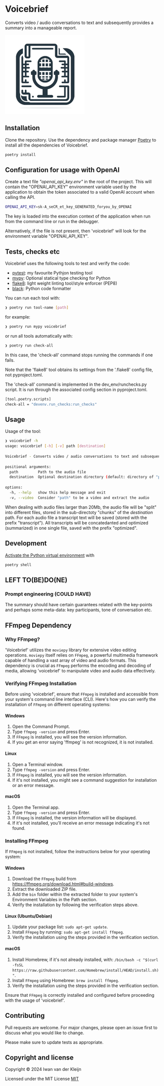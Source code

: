 # Voicebrief

Converts video / audio conversations to text and subsequently provides a summary into a manageable report.


![Voicebrief converts video / audio conversations to text ](images/voicebrief_small.png)


## Installation

Clone the repository. Use the dependency and package manager [Poetry](https://python-poetry.org/) to install all the dependencies of Voicebrief.

```bash
poetry install
```

## Configuration for usage with OpenAI

Create a text file _"openai_api_key.env"_ in the root of the project. This will contain the "OPENAI_API_KEY" environment variable used by the application to obtain the token associated to a valid OpenAI account when calling the API.

```bash
OPENAI_API_KEY=sk-A_seCR_et_key_GENERATED_foryou_by_OPENAI
```
The key is loaded into the execution context of the application when run from the command line or run in the debugger.

Alternatively, if the file is not present, then 'voicebrief' will look for the environment variable "OPENAI_API_KEY".


## Tests, checks etc

Voicebrief uses the following tools to test and verify the code: 

- [pytest](pytest.org/): my favourite Pythjon testing tool
- [mypy](https://mypy-lang.org/): Optional statical type checking for Python
- [flake8](https://flake8.pycqa.org/): light weight linting tool/style enforcer (PEP8)
- [black](https://github.com/psf/black): Python code formatter

You can run each tool with:

```bash
❯ poetry run tool-name [path]
```

for example:

```bash
❯ poetry run mypy voicebrief
```

or run all tools automatically with:

```bash
❯ poetry run check-all
```
In this case, the 'check-all' command stops running the commands if one fails.

Note that the 'flake8' tool obtains its settings from the '.flake8' config file, not pyproject.toml.

The 'check-all' command is implemented in the dev_env/runchecks.py script. It is run through the associated config section in pyproject.toml.

```bash
[tool.poetry.scripts]
check-all = "devenv.run_checks:run_checks"
```

## Usage

Usage of the tool:

```bash
❯ voicebrief -h
usage: voicebrief [-h] [-v] path [destination]

Voicebrief - Converts video / audio conversations to text and subsequently provides a summary into a managable report.

positional arguments:
  path         Path to the audio file
  destination  Optional destination directory (default: directory of "path" parameter)

options:
  -h, --help   show this help message and exit
  -v, --video  Consider "path" to be a video and extract the audio

```

When dealing with audio files larger than 20Mb, the audio file will be "split" into different files, stored in the sub-directoty "chunks" of the _destination_ path. For each audio file a transcript text will be saved (stored with the prefix "transcript"). All transcripts will be concatedanted and optimized (summarized) in one single file, saved with the prefix "optimized". 

## Development
[Activate the Python virtual environment](https://python-poetry.org/docs/basic-usage/#activating-the-virtual-environment) with

```bash
poetry shell
```

## LEFT TO(BE)DO(NE)

### Prompt engineering (COULD HAVE)

The summary should have certain guarantees related with the key-points and perhaps some meta-data: key participants, tone of conversation etc. 

## FFmpeg Dependency

### Why FFmpeg?

'Voicebrief' utilizes the `moviepy` library for extensive video editing operations. `moviepy` itself relies on `FFmpeg`, a powerful multimedia framework capable of handling a vast array of video and audio formats. This dependency is crucial as `FFmpeg` performs the encoding and decoding of media, allowing 'voicebrief' to manipulate video and audio data effectively.

### Verifying FFmpeg Installation

Before using 'voicebrief', ensure that `FFmpeg` is installed and accessible from your system's command line interface (CLI). Here's how you can verify the installation of `FFmpeg` on different operating systems:

#### Windows

1. Open the Command Prompt.
2. Type `ffmpeg -version` and press Enter.
3. If `FFmpeg` is installed, you will see the version information.
4. If you get an error saying 'ffmpeg' is not recognized, it is not installed.

#### Linux

1. Open a Terminal window.
2. Type `ffmpeg -version` and press Enter.
3. If `FFmpeg` is installed, you will see the version information.
4. If it's not installed, you might see a command suggestion for installation or an error message.

#### macOS

1. Open the Terminal app.
2. Type `ffmpeg -version` and press Enter.
3. If `FFmpeg` is installed, the version information will be displayed.
4. If it's not installed, you'll receive an error message indicating it's not found.

### Installing FFmpeg

If `FFmpeg` is not installed, follow the instructions below for your operating system:

#### Windows

1. Download the `FFmpeg` build from https://ffmpeg.org/download.html#build-windows.
2. Extract the downloaded ZIP file.
3. Add the `bin` folder within the extracted folder to your system's Environment Variables in the Path section.
4. Verify the installation by following the verification steps above.

#### Linux (Ubuntu/Debian)

1. Update your package list: `sudo apt-get update`.
2. Install `FFmpeg` by running: `sudo apt-get install ffmpeg`.
3. Verify the installation using the steps provided in the verification section.

#### macOS

1. Install Homebrew, if it's not already installed, with: `/bin/bash -c "$(curl -fsSL https://raw.githubusercontent.com/Homebrew/install/HEAD/install.sh)"`.
2. Install `FFmpeg` using Homebrew: `brew install ffmpeg`.
3. Verify the installation using the steps provided in the verification section.

Ensure that `FFmpeg` is correctly installed and configured before proceeding with the usage of 'voicebrief'.


## Contributing

Pull requests are welcome. For major changes, please open an issue first
to discuss what you would like to change.

Please make sure to update tests as appropriate.

## Copyright and license

Copyright © 2024 Iwan van der Kleijn

Licensed under the MIT License 
[MIT](https://choosealicense.com/licenses/mit/)